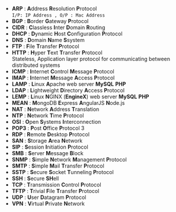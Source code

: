 + **ARP**   : **A**ddress **R**esolution **P**rotocol  
`I/P: IP Address , O/P : Mac Address`
+ **BGP**   : **B**order **G**ateway **P**rotocol
+ **CIDR**  : **C**lassless **I**nter **D**omain **R**outing
+ **DHCP**  : **D**ynamic **H**ost **C**onfiguration **P**rotocol
+ **DNS**   : **D**omain **N**ame **S**system
+ **FTP**   : **F**ile **T**ransfer **P**rotocol  
+ **HTTP**  : **H**yper **T**ext **T**ransfer **P**rotocol  
Stateless, Application layer protocol for communicating between distributed systems
+ **ICMP**  : **I**nternet **C**ontrol **M**essage **P**rotocol  
+ **IMAP**  : **I**nternet **M**essage **A**ccess **P**rotocol
+ **LAMP**  : **L**inux **A**pache web server **MySQL** **PHP**
+ **LDAP**  : **L**ightweight **D**irectory **A**ccess **P**rotocol
+ **LEMP**  : **L**inux **N**GINX (**EngineX**) web server **MySQL** **PHP**
+ **MEAN**  : **M**ongoDB **E**xpress **A**ngularJS **N**ode.js
+ **NAT**   : **N**etwork **A**ddress **T**ranslation
+ **NTP**   : **N**etwork **T**ime **P**rotocol
+ **OSI**   : **O**pen **S**ystems **I**nterconnection
+ **POP3**  : **P**ost **O**ffice **P**rotocol 3
+ **RDP**   : **R**emote **D**esktop **P**rotocol
+ **SAN**   : **S**torage **A**rea **N**etwork
+ **SIP**   : **S**ession **I**nitiation **P**rotocol
+ **SMB**   : **S**erver **M**essage **B**lock
+ **SNMP**  : **S**imple **N**etwork **M**anagement **P**rotocol
+ **SMTP**  : **S**imple **M**ail **T**ransfer **P**rotocol
+ **SSTP**  : **S**ecure **S**ocket **T**unneling **P**rotocol
+ **SSH**   : **S**ecure **SH**ell
+ **TCP**   : **T**ransmission **C**ontrol **P**rotocol
+ **TFTP**  : **T**rivial **F**ile **T**ransfer **P**rotocol  
+ **UDP**   : **U**ser **D**atagram **P**rotocol
+ **VPN**   : **V**irtual **P**rivate **N**etwork
